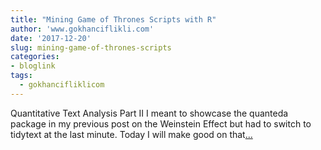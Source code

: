 ```yaml
---
title: "Mining Game of Thrones Scripts with R"
author: 'www.gokhanciflikli.com'
date: '2017-12-20'
slug: mining-game-of-thrones-scripts
categories:
- bloglink
tags:
  - gokhancifliklicom
---
```


Quantitative Text Analysis Part II I meant to showcase the quanteda package in my previous post on the Weinstein Effect but had to switch to tidytext at the last minute. Today I will make good on that[... <i class="fas fa-external-link-alt"></i>](https://www.gokhan.io/post/game-of-thrones/)

